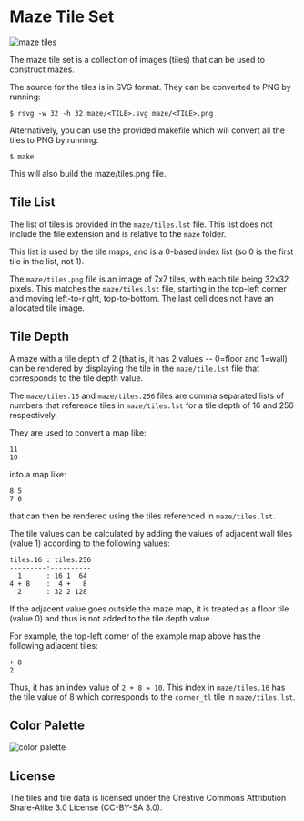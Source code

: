 # Maze Tile Set

![maze tiles](https://raw.github.com/rhdunn/maze-tileset/master/maze/tiles.png)

The maze tile set is a collection of images (tiles) that can be used to
construct mazes.

The source for the tiles is in SVG format. They can be converted to PNG by running:

	$ rsvg -w 32 -h 32 maze/<TILE>.svg maze/<TILE>.png

Alternatively, you can use the provided makefile which will convert all the
tiles to PNG by running:

	$ make

This will also build the maze/tiles.png file.

## Tile List

The list of tiles is provided in the `maze/tiles.lst` file. This list does not
include the file extension and is relative to the `maze` folder.

This list is used by the tile maps, and is a 0-based index list (so 0 is the
first tile in the list, not 1).

The `maze/tiles.png` file is an image of 7x7 tiles, with each tile being 32x32
pixels. This matches the `maze/tiles.lst` file, starting in the top-left corner
and moving left-to-right, top-to-bottom. The last cell does not have an allocated
tile image.

## Tile Depth

A maze with a tile depth of 2 (that is, it has 2 values -- 0=floor and 1=wall)
can be rendered by displaying the tile in the `maze/tile.lst` file that
corresponds to the tile depth value.

The `maze/tiles.16` and `maze/tiles.256` files are comma separated lists of
numbers that reference tiles in `maze/tiles.lst` for a tile depth of 16 and
256 respectively.

They are used to convert a map like:

	11
	10

into a map like:

	8 5
	7 0

that can then be rendered using the tiles referenced in `maze/tiles.lst`.

The tile values can be calculated by adding the values of adjacent wall tiles
(value 1) according to the following values:

	tiles.16 : tiles.256
	---------:----------
	  1      : 16 1  64
	4 + 8    :  4 +   8
	  2      : 32 2 128

If the adjacent value goes outside the maze map, it is treated as a floor
tile (value 0) and thus is not added to the tile depth value.

For example, the top-left corner of the example map above has the following
adjacent tiles:

	+ 8
	2

Thus, it has an index value of `2 + 8 = 10`. This index in `maze/tiles.16` has
the tile value of 8 which corresponds to the `corner_tl` tile in `maze/tiles.lst`.

## Color Palette

![color palette](https://raw.github.com/rhdunn/maze-tileset/master/maze/color-palette.png)

## License

The tiles and tile data is licensed under the Creative Commons Attribution
Share-Alike 3.0 License (CC-BY-SA 3.0).
